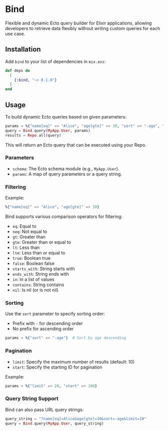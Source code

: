 # Bind

Flexible and dynamic Ecto query builder for Elixir applications, allowing developers to retrieve data flexibly without writing custom queries for each use case.

## Installation

Add `bind` to your list of dependencies in `mix.exs`:

```elixir
def deps do
  [
    {:bind, "~> 0.1.0"}
  ]
end
```

## Usage

To build dynamic Ecto queries based on given parameters:

```elixir
params = %{"name[eq]" => "Alice", "age[gte]" => 30, "sort" => "-age", "limit" => 10}
query = Bind.query(MyApp.User, params)
results = Repo.all(query)
```

This will return an Ecto query that can be executed using your Repo.

### Parameters

-   `schema`: The Ecto schema module (e.g., `MyApp.User`).
-   `params`: A map of query parameters or a query string.

### Filtering

Example:

```ex
%{"name[eq]" => "Alice", "age[gte]" => 30}
```

Bind supports various comparison operators for filtering:

-   `eq`: Equal to
-   `neq`: Not equal to
-   `gt`: Greater than
-   `gte`: Greater than or equal to
-   `lt`: Less than
-   `lte`: Less than or equal to
-   `true`: Boolean true
-   `false`: Boolean false
-   `starts_with`: String starts with
-   `ends_with`: String ends with
-   `in`: In a list of values
-   `contains`: String contains
-   `nil`: Is nil (or is not nil)

### Sorting

Use the `sort` parameter to specify sorting order:

-   Prefix with `-` for descending order
-   No prefix for ascending order

```ex
params = %{"sort" => "-age"}  # Sort by age descending
```

### Pagination

-   `limit`: Specify the maximum number of results (default: 10)
-   `start`: Specify the starting ID for pagination

Example:

```ex
params = %{"limit" => 20, "start" => 100}
```

### Query String Support

Bind can also pass URL query strings:

```ex
query_string = "?name[eq]=Alice&age[gte]=30&sort=-age&limit=10"
query = Bind.query(MyApp.User, query_string)
```

